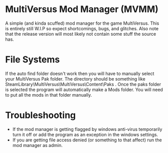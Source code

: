 # MultiVersus Mod Manager (MVMM)
A simple (and kinda scuffed) mod manager for the game MultiVersus.
This is entirely still W.I.P so expect shortcomings, bugs, and glitches.
Also note that the release version will most likely not contain some stuff the source has.

# File Systems
If the auto find folder doesn't work then you will have to manually select your MultiVersus Pak folder. The directory should be something like SteamLibrary\MultiVersus\MultiVersus\Content\Paks . Once the paks folder is selected the program will automatically make a Mods folder. You will need to put all the mods in that folder manually.  

# Troubleshooting
- If the mod manager is getting flagged by windows anti-virus temporarily turn it off or add the program as an exception in the windows settings. 
- If you are getting file access denied (or something to that affect) run the mod manager as admin.

